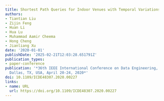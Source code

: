 ```yaml
---
title: Shortest Path Queries for Indoor Venues with Temporal Variations
authors:
- Tiantian Liu
- Zijin Feng
- Huan Li
- Hua Lu
- Muhammad Aamir Cheema
- Hong Cheng
- Jianliang Xu
date: '2020-01-01'
publishDate: '2025-02-21T12:03:28.651791Z'
publication_types:
- paper-conference
publication: '*36th IEEE International Conference on Data Engineering, ICDE 2020,
  Dallas, TX, USA, April 20-24, 2020*'
doi: 10.1109/ICDE48307.2020.00227
links:
- name: URL
  url: https://doi.org/10.1109/ICDE48307.2020.00227
---
```

